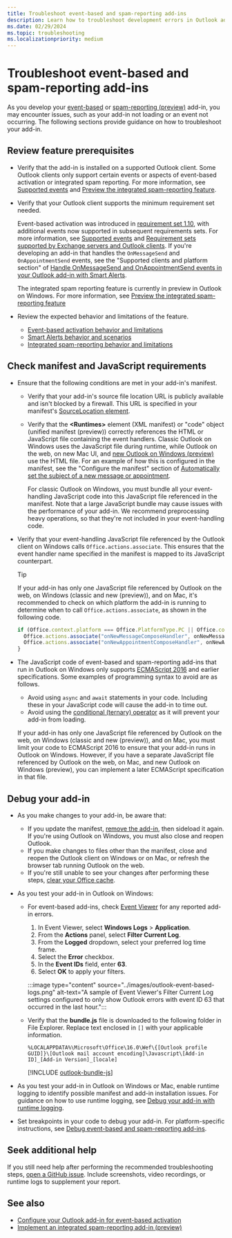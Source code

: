 ```yaml
---
title: Troubleshoot event-based and spam-reporting add-ins
description: Learn how to troubleshoot development errors in Outlook add-ins that implement event-based activation or integrated spam reporting.
ms.date: 02/29/2024
ms.topic: troubleshooting
ms.localizationpriority: medium
---
```


# Troubleshoot event-based and spam-reporting add-ins

As you develop your [event-based](autolaunch.md) or [spam-reporting (preview)](spam-reporting.md) add-in, you may encounter issues, such as your add-in not loading or an event not occurring. The following sections provide guidance on how to troubleshoot your add-in.

## Review feature prerequisites

- Verify that the add-in is installed on a supported Outlook client. Some Outlook clients only support certain events or aspects of event-based activation or integrated spam reporting. For more information, see [Supported events](autolaunch.md#supported-events) and [Preview the integrated spam-reporting feature](spam-reporting.md#preview-the-integrated-spam-reporting-feature).
- Verify that your Outlook client supports the minimum requirement set needed.

  Event-based activation was introduced in [requirement set 1.10](/javascript/api/requirement-sets/outlook/requirement-set-1.10/outlook-requirement-set-1.10), with additional events now supported in subsequent requirements sets. For more information, see [Supported events](autolaunch.md#supported-events) and [Requirement sets supported by Exchange servers and Outlook clients](/javascript/api/requirement-sets/outlook/outlook-api-requirement-sets#requirement-sets-supported-by-exchange-servers-and-outlook-clients). If you're developing an add-in that handles the `OnMessageSend` and `OnAppointmentSend` events, see the "Supported clients and platform section" of [Handle OnMessageSend and OnAppointmentSend events in your Outlook add-in with Smart Alerts](onmessagesend-onappointmentsend-events.md#supported-clients-and-platforms).

  The integrated spam reporting feature is currently in preview in Outlook on Windows. For more information, see [Preview the integrated spam-reporting feature](spam-reporting.md#preview-the-integrated-spam-reporting-feature)
- Review the expected behavior and limitations of the feature.

  - [Event-based activation behavior and limitations](autolaunch.md#event-based-activation-behavior-and-limitations)
  - [Smart Alerts behavior and scenarios](onmessagesend-onappointmentsend-events.md#smart-alerts-feature-behavior-and-scenarios)
  - [Integrated spam-reporting behavior and limitations](spam-reporting.md#review-feature-behavior-and-limitations)

## Check manifest and JavaScript requirements

- Ensure that the following conditions are met in your add-in's manifest.
  - Verify that your add-in's source file location URL is publicly available and isn't blocked by a firewall. This URL is specified in your manifest's [SourceLocation element](/javascript/api/manifest/sourcelocation).
  - Verify that the **\<Runtimes\>** element (XML manifest) or "code" object (unified manifest (preview)) correctly references the HTML or JavaScript file containing the event handlers. Classic Outlook on Windows uses the JavaScript file during runtime, while Outlook on the web, on new Mac UI, and [new Outlook on Windows (preview)](https://support.microsoft.com/office/656bb8d9-5a60-49b2-a98b-ba7822bc7627) use the HTML file. For an example of how this is configured in the manifest, see the "Configure the manifest" section of [Automatically set the subject of a new message or appointment](on-new-compose-events-walkthrough.md#configure-the-manifest).
  
    For classic Outlook on Windows, you must bundle all your event-handling JavaScript code into this JavaScript file referenced in the manifest. Note that a large JavaScript bundle may cause issues with the performance of your add-in. We recommend preprocessing heavy operations, so that they're not included in your event-handling code.
- Verify that your event-handling JavaScript file referenced by the Outlook client on Windows calls `Office.actions.associate`. This ensures that the event handler name specified in the manifest is mapped to its JavaScript counterpart.

  > [!TIP]
  > If your add-in has only one JavaScript file referenced by Outlook on the web, on Windows (classic and new (preview)), and on Mac, it's recommended to check on which platform the add-in is running to determine when to call `Office.actions.associate`, as shown in the following code.
  >
  > ```js
  > if (Office.context.platform === Office.PlatformType.PC || Office.context.platform == null) {
  >   Office.actions.associate("onNewMessageComposeHandler", onNewMessageComposeHandler);
  >   Office.actions.associate("onNewAppointmentComposeHandler", onNewAppointmentComposeHandler);
  > }
  > ```

- The JavaScript code of event-based and spam-reporting add-ins that run in Outlook on Windows only supports [ECMAScript 2016](https://262.ecma-international.org/7.0/) and earlier specifications. Some examples of programming syntax to avoid are as follows.
  - Avoid using `async` and `await` statements in your code. Including these in your JavaScript code will cause the add-in to time out.
  - Avoid using the [conditional (ternary) operator](https://developer.mozilla.org/docs/Web/JavaScript/Reference/Operators/Conditional_Operator) as it will prevent your add-in from loading.
  
  If your add-in has only one JavaScript file referenced by Outlook on the web, on Windows (classic and new (preview)), and on Mac, you must limit your code to ECMAScript 2016 to ensure that your add-in runs in Outlook on Windows. However, if you have a separate JavaScript file referenced by Outlook on the web, on Mac, and new Outlook on Windows (preview), you can implement a later ECMAScript specification in that file.

## Debug your add-in

- As you make changes to your add-in, be aware that:
  - If you update the manifest, [remove the add-in](sideload-outlook-add-ins-for-testing.md#remove-a-sideloaded-add-in), then sideload it again. If you're using Outlook on Windows, you must also close and reopen Outlook.
  - If you make changes to files other than the manifest, close and reopen the Outlook client on Windows or on Mac, or refresh the browser tab running Outlook on the web.
  - If you're still unable to see your changes after performing these steps, [clear your Office cache](../testing/clear-cache.md).
- As you test your add-in in Outlook on Windows:
  - For event-based add-ins, check [Event Viewer](/shows/inside/event-viewer) for any reported add-in errors.
    1. In Event Viewer, select **Windows Logs** > **Application**.
    1. From the **Actions** panel, select **Filter Current Log**.
    1. From the **Logged** dropdown, select your preferred log time frame.
    1. Select the **Error** checkbox.
    1. In the **Event IDs** field, enter **63**.
    1. Select **OK** to apply your filters.

    :::image type="content" source="../images/outlook-event-based-logs.png" alt-text="A sample of Event Viewer's Filter Current Log settings configured to only show Outlook errors with event ID 63 that occurred in the last hour.":::

  - Verify that the **bundle.js** file is downloaded to the following folder in File Explorer. Replace text enclosed in `[]` with your applicable information.
  
    ```text
    %LOCALAPPDATA%\Microsoft\Office\16.0\Wef\{[Outlook profile GUID]}\[Outlook mail account encoding]\Javascript\[Add-in ID]_[Add-in Version]_[locale]
    ```

    [!INCLUDE [outlook-bundle-js](../includes/outlook-bundle-js.md)]

- As you test your add-in in Outlook on Windows or Mac, enable runtime logging to identify possible manifest and add-in installation issues. For guidance on how to use runtime logging, see [Debug your add-in with runtime logging](../testing/runtime-logging.md).
- Set breakpoints in your code to debug your add-in. For platform-specific instructions, see [Debug event-based and spam-reporting add-ins](debug-autolaunch.md).

## Seek additional help

If you still need help after performing the recommended troubleshooting steps, [open a GitHub issue](https://github.com/OfficeDev/office-js/issues/new?assignees=&labels=&template=bug_report.md&title=). Include screenshots, video recordings, or runtime logs to supplement your report.

## See also

- [Configure your Outlook add-in for event-based activation](autolaunch.md)
- [Implement an integrated spam-reporting add-in (preview)](spam-reporting.md)
